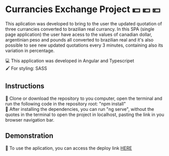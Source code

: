 # Currancies Exchange Project :dollar: :euro: 💴

This aplication was developed to bring to the user the updated quotation of three currancies converted to brazilian real currancy. 
In this SPA (single page application) the user have acess to the values of canadian dollar, argentinian peso and pounds all converted to brazilian real and it's also possible to see new updated quotations every 3 minutes, containing also its variation in percentage. 

:computer: This application was developed in Angular and Typescripet</br>
:paintbrush: For styling: SASS


## Instructions
:small_blue_diamond: Clone or download the repository to you computer, open the terminal and run the following code in the repository root: "npm install"</br>
:small_blue_diamond: After installing the dependencies, you can run "ng serve", without the quotes in the terminal to open the project in localhost, pasting the link in you browser navigation bar.

## Demonstration
:small_blue_diamond: To use the aplication, you can access the deploy link [HERE](https://currancy-exchange-frete-rapido.vercel.app/)</br>

